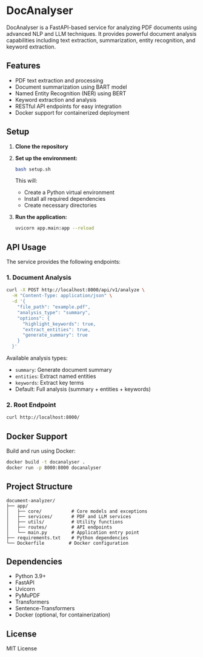 # DocAnalyser

DocAnalyser is a FastAPI-based service for analyzing PDF documents using advanced NLP and LLM techniques. It provides powerful document analysis capabilities including text extraction, summarization, entity recognition, and keyword extraction.

## Features
- PDF text extraction and processing
- Document summarization using BART model
- Named Entity Recognition (NER) using BERT
- Keyword extraction and analysis
- RESTful API endpoints for easy integration
- Docker support for containerized deployment

## Setup

1. **Clone the repository**
2. **Set up the environment:**
   ```bash
   bash setup.sh
   ```
   This will:
   - Create a Python virtual environment
   - Install all required dependencies
   - Create necessary directories

3. **Run the application:**
   ```bash
   uvicorn app.main:app --reload
   ```

## API Usage

The service provides the following endpoints:

### 1. Document Analysis
```bash
curl -X POST http://localhost:8000/api/v1/analyze \
  -H "Content-Type: application/json" \
  -d '{
    "file_path": "example.pdf",
    "analysis_type": "summary",
    "options": {
      "highlight_keywords": true,
      "extract_entities": true,
      "generate_summary": true
    }
  }'
```

Available analysis types:
- `summary`: Generate document summary
- `entities`: Extract named entities
- `keywords`: Extract key terms
- Default: Full analysis (summary + entities + keywords)

### 2. Root Endpoint
```bash
curl http://localhost:8000/
```

## Docker Support

Build and run using Docker:
```bash
docker build -t docanalyser .
docker run -p 8000:8000 docanalyser
```

## Project Structure
```
document-analyzer/
├── app/
│   ├── core/           # Core models and exceptions
│   ├── services/       # PDF and LLM services
│   ├── utils/          # Utility functions
│   ├── routes/         # API endpoints
│   └── main.py         # Application entry point
├── requirements.txt    # Python dependencies
└── Dockerfile         # Docker configuration
```

## Dependencies
- Python 3.9+
- FastAPI
- Uvicorn
- PyMuPDF
- Transformers
- Sentence-Transformers
- Docker (optional, for containerization)

## License
MIT License 